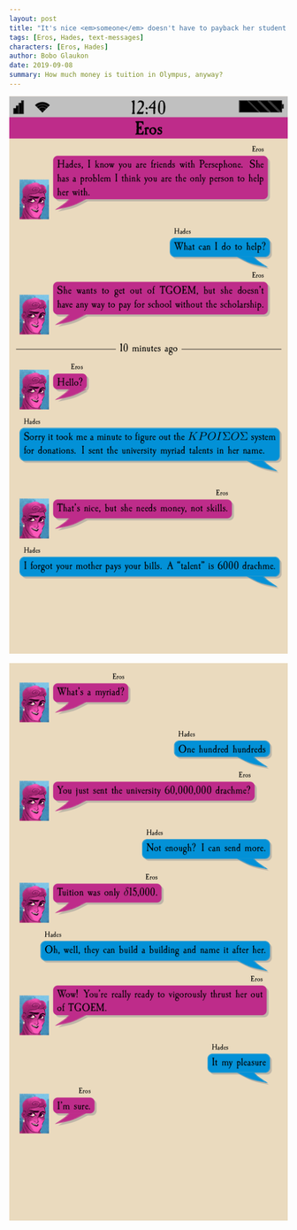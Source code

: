 ```yaml
---
layout: post
title: "It's nice <em>someone</em> doesn't have to payback her student loans"
tags: [Eros, Hades, text-messages]
characters: [Eros, Hades]
author: Bobo Glaukon
date: 2019-09-08
summary: How much money is tuition in Olympus, anyway? 
---
```


![Hades wants Persephone out of TGOEM, 1](/assets/img/hades-scholarship-0.png)

![Hades wants Persephone out of TGOEM, 2](/assets/img/hades-scholarship-1.png)
